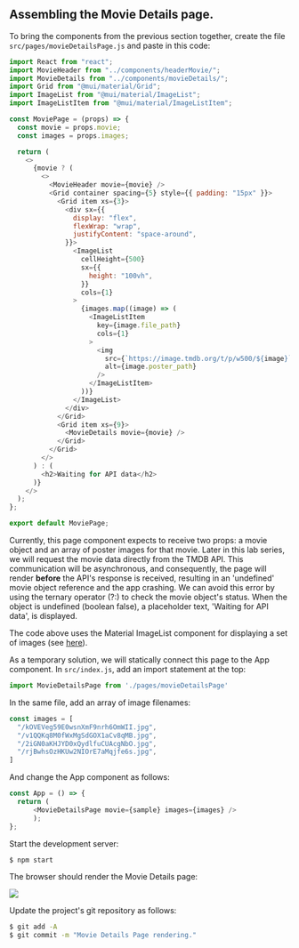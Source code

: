 ## Assembling the Movie Details page.

To bring the components from the previous section together, create the file `src/pages/movieDetailsPage.js` and paste in this code:
~~~js
import React from "react";
import MovieHeader from "../components/headerMovie/";
import MovieDetails from "../components/movieDetails/";
import Grid from "@mui/material/Grid";
import ImageList from "@mui/material/ImageList";
import ImageListItem from "@mui/material/ImageListItem";

const MoviePage = (props) => {
  const movie = props.movie;
  const images = props.images;

  return (
    <>
      {movie ? (
        <>
          <MovieHeader movie={movie} />
          <Grid container spacing={5} style={{ padding: "15px" }}>
            <Grid item xs={3}>
              <div sx={{
                display: "flex",
                flexWrap: "wrap",
                justifyContent: "space-around",
              }}>
                <ImageList
                  cellHeight={500}
                  sx={{
                    height: "100vh",
                  }}
                  cols={1}
                >
                  {images.map((image) => (
                    <ImageListItem
                      key={image.file_path}
                      cols={1}
                    >
                      <img
                        src={`https://image.tmdb.org/t/p/w500/${image}`}
                        alt={image.poster_path}
                      />
                    </ImageListItem>
                  ))}
                </ImageList>
              </div>
            </Grid>
            <Grid item xs={9}>
              <MovieDetails movie={movie} />
            </Grid>
          </Grid>
        </>
      ) : (
        <h2>Waiting for API data</h2>
      )}
    </>
  );
};

export default MoviePage;
~~~
Currently, this page component expects to receive two props: a movie object and an array of poster images for that movie. Later in this lab series, we will request the movie data directly from the TMDB API. This communication will be asynchronous, and consequently, the page will render __before__ the API's response is received, resulting in an 'undefined' movie object reference and the app crashing. We can avoid this error by using the ternary operator (?:) to check the movie object's status. When the object is undefined (boolean false), a placeholder text, 'Waiting for API data', is displayed. 

The code above uses the Material ImageList component for displaying a set of images (see [here](https://material-ui.com/components/grid-list/)).

As a temporary solution, we will statically connect this page to the App component. In `src/index.js`, add an import statement at the top:
~~~js
import MovieDetailsPage from './pages/movieDetailsPage'
~~~
In the same file, add an array of image filenames:
~~~js
const images = [
  "/kOVEVeg59E0wsnXmF9nrh6OmWII.jpg",
  "/v1QQKq8M0fWxMgSdGOX1aCv8qMB.jpg",
  "/2iGN0aKHJYD0xQydlfuCUAcgNbO.jpg",
  "/rjBwhsOzHKUw2NIOrE7aMqjfe6s.jpg",
]
~~~
And change the App component as follows:
~~~js
const App = () => {
  return (
      <MovieDetailsPage movie={sample} images={images} />
      );
};
~~~
Start the development server:
~~~bash
$ npm start
~~~
The browser should render the Movie Details page:

![][moviepage]

Update the project's git repository as follows:
~~~bash
$ git add -A
$ git commit -m "Movie Details Page rendering."
~~~

[moviepage]: ./img/moviepage.png
